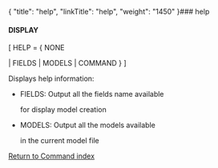 {
    "title": "help",
    "linkTitle": "help",
    "weight": "1450"
}### <span id="help"></span>help

#### DISPLAY

\[ HELP = { NONE
| FIELDS | MODELS | COMMAND } \]

Displays help information:

-   FIELDS: Output all the fields name available
    for display model creation
-   MODELS: Output all the models available
    in the current model file

[Return to Command index](../)
